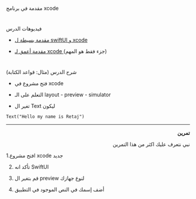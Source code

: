 



# <p dir="rtl">
مقدمة في برنامج xcode </p>

# <p dir="rtl">
فيديوهات الدرس</p>

<p dir="rtl">

 * [مقدمة بسيطة ل swiftUI و xcode](https://youtu.be/aPV_wCwHnv0)
</p>
<p dir="rtl">

* [مقدمة أعمق لـ xcode ](https://youtu.be/bN8BOwLvdu8) (جزء فقط هو المهم)   
</p>

# 
شرح الدرس (مثال: قواعد الكتابة)</p>



<p dir="rtl">

* فتح مشروع في xcode 
 </p>
 
<p dir="rtl">

* التعلم على الـ layout - preview - simulator 
</p>
<p dir="rtl">

* تغير ال Text ليكون 
</p>

```
Text("Hello my name is Retaj")
```



---

<p dir="rtl">
<strong>تمرين </strong></p>



<p dir="rtl">
نبي نتعرف عليك اكثر من هذا التمرين</p>


1.افتح مشروع xcode جديد 

<p dir="rtl">

2. تأكد انه SwiftUI 
</p>
<p dir="rtl">

3. قم بتغير ال preview لنوع جهازك 
</p>
<p dir="rtl">

4. أضف إسمك في النص الموجود في التطبيق 
</p>
